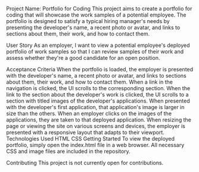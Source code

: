 
Project Name: Portfolio for Coding
This project aims to create a portfolio for coding that will showcase the work samples of a potential employee. The portfolio is designed to satisfy a typical hiring manager's needs by presenting the developer's name, a recent photo or avatar, and links to sections about them, their work, and how to contact them.

User Story
As an employer, I want to view a potential employee's deployed portfolio of work samples so that I can review samples of their work and assess whether they're a good candidate for an open position.

Acceptance Criteria
When the portfolio is loaded, the employer is presented with the developer's name, a recent photo or avatar, and links to sections about them, their work, and how to contact them.
When a link in the navigation is clicked, the UI scrolls to the corresponding section.
When the link to the section about the developer's work is clicked, the UI scrolls to a section with titled images of the developer's applications.
When presented with the developer's first application, that application's image is larger in size than the others.
When an employer clicks on the images of the applications, they are taken to that deployed application.
When resizing the page or viewing the site on various screens and devices, the employer is presented with a responsive layout that adapts to their viewport.
Technologies Used
HTML
CSS
Getting Started
To view the deployed portfolio, simply open the index.html file in a web browser. All necessary CSS and image files are included in the repository.

Contributing
This project is not currently open for contributions.
